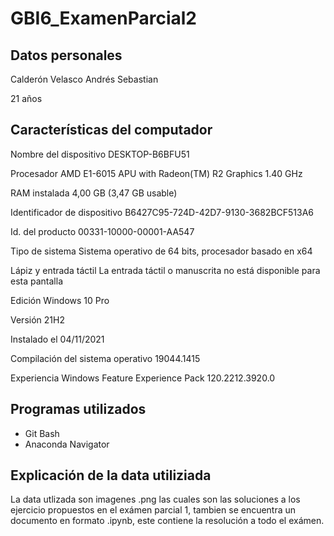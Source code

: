# GBI6_ExamenParcial2

## Datos personales ##
Calderón Velasco Andrés Sebastian

21 años

## Características del computador ##
Nombre del dispositivo	DESKTOP-B6BFU51

Procesador	AMD E1-6015 APU with Radeon(TM) R2 Graphics       1.40 GHz

RAM instalada	4,00 GB (3,47 GB usable)

Identificador de dispositivo	B6427C95-724D-42D7-9130-3682BCF513A6

Id. del producto	00331-10000-00001-AA547

Tipo de sistema	Sistema operativo de 64 bits, procesador basado en x64

Lápiz y entrada táctil	La entrada táctil o manuscrita no está disponible para esta pantalla

Edición	Windows 10 Pro

Versión	21H2

Instalado el	‎04/‎11/‎2021

Compilación del sistema operativo	19044.1415

Experiencia	Windows Feature Experience Pack 120.2212.3920.0


## Programas utilizados ##
- Git Bash
- Anaconda Navigator
## Explicación de la data utiliziada ##
La data utlizada son imagenes .png las cuales son las soluciones a los ejercicio propuestos en el exámen parcial 1, tambien se encuentra un documento en formato .ipynb, este contiene la resolución a todo el exámen.
